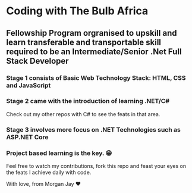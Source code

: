 # Coding with The Bulb Africa
## Fellowship Program orgranised to upskill and learn transferable and transportable skill required to be an Intermediate/Senior .Net Full Stack Developer

### Stage 1 consists of Basic Web Technology Stack: HTML, CSS and JavaScript

### Stage 2 came with the introduction of learning .NET/C#
Check out my other repos with C# to see the feats in that area.

### Stage 3 involves more focus on .NET Technologies such as ASP.NET Core

### Project based learning is the key. 😁

Feel free to watch my contributions, fork this repo and feast your eyes on the feats I achieve daily with code.

With love, from Morgan Jay ❤
